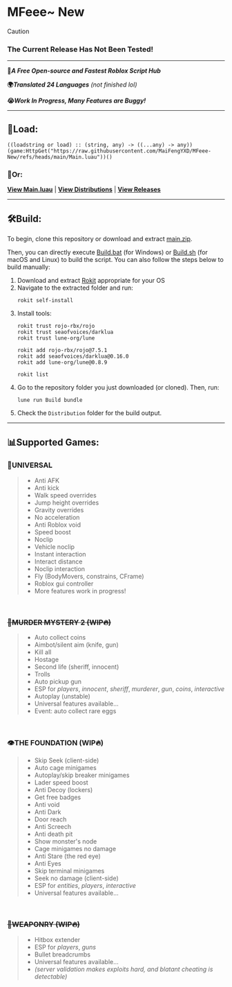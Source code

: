 # MFeee~ New

>[!CAUTION]
>### The Current Release Has Not Been Tested!

---

**🚀*A Free Open-source and Fastest Roblox Script Hub***

**🌍*Translated 24 Languages*** *(not finished lol)*

**😭*Work In Progress, Many Features are Buggy!***

---

## 💾Load:
```luau
((loadstring or load) :: (string, any) -> ((...any) -> any))
(game:HttpGet("https://raw.githubusercontent.com/MaiFengYXD/MFeee-New/refs/heads/main/Main.luau"))()
```
### 👾Or:
**[View Main.luau](./Main.luau)** | **[View Distributions](./Distribution)** | **[View Releases](https://github.com/MaiFengYXD/MFeee-New/releases)**

---

## 🛠️Build:
To begin, clone this repository or download and extract [main.zip](https://github.com/MaiFengYXD/MFeee-New/archive/refs/heads/main.zip).

Then, you can directly execute [Build.bat](./Build.bat) (for Windows) or [Build.sh](./Build.sh) (for macOS and Linux) to build the script. You can also follow the steps below to build manually:

1. Download and extract [Rokit](https://github.com/rojo-rbx/rokit/releases) appropriate for your OS
2. Navigate to the extracted folder and run:
    ```
    rokit self-install
    ```
3. Install tools:
    ```
    rokit trust rojo-rbx/rojo
    rokit trust seaofvoices/darklua
    rokit trust lune-org/lune

    rokit add rojo-rbx/rojo@7.5.1
    rokit add seaofvoices/darklua@0.16.0
    rokit add lune-org/lune@0.8.9

    rokit list
    ```
4. Go to the repository folder you just downloaded (or cloned). Then, run:
    ```
    lune run Build bundle
    ```
5. Check the `Distribution` folder for the build output.

---

## 📊Supported Games:
### 🧩UNIVERSAL
>- Anti AFK
>- Anti kick
>- Walk speed overrides
>- Jump height overrides
>- Gravity overrides
>- No acceleration
>- Anti Roblox void
>- Speed boost
>- Noclip
>- Vehicle noclip
>- Instant interaction
>- Interact distance
>- Noclip interaction
>- Fly (BodyMovers, constrains, CFrame)
>- Roblox gui controller
>- More features work in progress!

<br>

### ~~🔪MURDER MYSTERY 2 (WIP🔥)~~
>- Auto collect coins
>- Aimbot/silent aim (knife, gun)
>- Kill all
>- Hostage
>- Second life (sheriff, innocent)
>- Trolls
>- Auto pickup gun
>- ESP for *players*, *innocent*, *sheriff*, *murderer*, *gun*, *coins*, *interactive*
>- Autoplay (unstable)
>- Universal features available...
>- Event: auto collect rare eggs
<br>

### 👁️THE FOUNDATION (WIP🔥)
>- Skip Seek (client-side)
>- Auto cage minigames
>- Autoplay/skip breaker minigames
>- Lader speed boost
>- Anti Decoy (lockers)
>- Get free badges
>- Anti void
>- Anti Dark
>- Door reach
>- Anti Screech
>- Anti death pit
>- Show monster's node
>- Cage minigames no damage
>- Anti Stare (the red eye)
>- Anti Eyes
>- Skip terminal minigames
>- Seek no damage (client-side)
>- ESP for *entities*, *players*, *interactive*
>- Universal features available...
<br>

### ~~🔫WEAPONRY (WIP🔥)~~
>- Hitbox extender
>- ESP for *players*, *guns*
>- Bullet breadcrumbs
>- Universal features available...
>- *(server validation makes exploits hard, and blatant cheating is detectable)*
<br>
